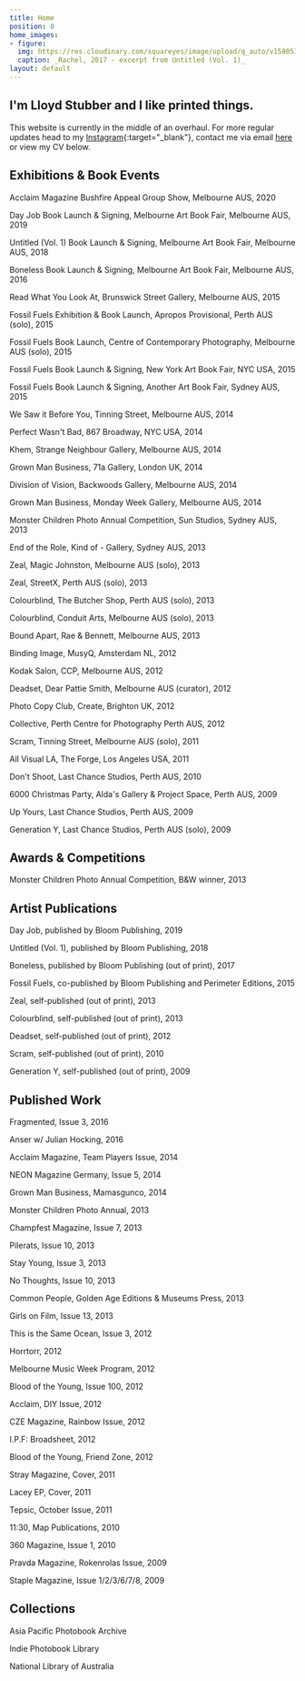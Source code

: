 ```yaml
---
title: Home
position: 0
home_images:
- figure: 
  img: https://res.cloudinary.com/squareyes/image/upload/q_auto/v1580517393/untitled_qdryl3.jpg
  caption: _Rachel, 2017 - excerpt from Untitled (Vol. 1)_
layout: default
---
```


## I'm Lloyd Stubber and I like printed things.

This website is currently in the middle of an overhaul. For more regular updates head to my [Instagram](https://www.instagram.com/lloydstubber){:target="\_blank"}, contact me via email [here](mailto:contact@lloydstubber.com) or view my CV below.

## Exhibitions & Book Events

Acclaim Magazine Bushfire Appeal Group Show, Melbourne AUS, 2020

Day Job Book Launch & Signing, Melbourne Art Book Fair, Melbourne AUS, 2019

Untitled (Vol. 1) Book Launch & Signing, Melbourne Art Book Fair, Melbourne AUS, 2018

Boneless Book Launch & Signing, Melbourne Art Book Fair, Melbourne AUS, 2016

Read What You Look At, Brunswick Street Gallery, Melbourne AUS, 2015

Fossil Fuels Exhibition & Book Launch, Apropos Provisional, Perth AUS (solo), 2015

Fossil Fuels Book Launch, Centre of Contemporary Photography, Melbourne AUS (solo), 2015

Fossil Fuels Book Launch & Signing, New York Art Book Fair, NYC USA, 2015

Fossil Fuels Book Launch & Signing, Another Art Book Fair, Sydney AUS, 2015

We Saw it Before You, Tinning Street, Melbourne AUS, 2014

Perfect Wasn't Bad, 867 Broadway, NYC USA, 2014

Khem, Strange Neighbour Gallery, Melbourne AUS, 2014

Grown Man Business, 71a Gallery, London UK, 2014

Division of Vision, Backwoods Gallery, Melbourne AUS, 2014

Grown Man Business, Monday Week Gallery, Melbourne AUS, 2014

Monster Children Photo Annual Competition, Sun Studios, Sydney AUS, 2013

End of the Role, Kind of - Gallery, Sydney AUS, 2013

Zeal, Magic Johnston, Melbourne AUS (solo), 2013

Zeal, StreetX, Perth AUS (solo), 2013

Colourblind, The Butcher Shop, Perth AUS (solo), 2013

Colourblind, Conduit Arts, Melbourne AUS (solo), 2013

Bound Apart, Rae & Bennett, Melbourne AUS, 2013

Binding Image, MusyQ, Amsterdam NL, 2012

Kodak Salon, CCP, Melbourne AUS, 2012

Deadset, Dear Pattie Smith, Melbourne AUS (curator), 2012

Photo Copy Club, Create, Brighton UK, 2012

Collective, Perth Centre for Photography Perth AUS, 2012

Scram, Tinning Street, Melbourne AUS (solo), 2011

All Visual LA, The Forge, Los Angeles USA, 2011

Don't Shoot, Last Chance Studios, Perth AUS, 2010

6000 Christmas Party, Alda's Gallery & Project Space, Perth AUS, 2009

Up Yours, Last Chance Studios, Perth AUS, 2009

Generation Y, Last Chance Studios, Perth AUS (solo), 2009

## Awards & Competitions

Monster Children Photo Annual Competition, B&W winner, 2013

## Artist Publications

Day Job, published by Bloom Publishing, 2019

Untitled (Vol. 1), published by Bloom Publishing, 2018

Boneless, published by Bloom Publishing (out of print), 2017

Fossil Fuels, co-published by Bloom Publishing and Perimeter Editions, 2015

Zeal, self-published (out of print), 2013

Colourblind, self-published (out of print), 2013

Deadset, self-published (out of print), 2012

Scram, self-published (out of print), 2010

Generation Y, self-published (out of print), 2009

## Published Work

Fragmented, Issue 3, 2016

Anser w/ Julian Hocking, 2016

Acclaim Magazine, Team Players Issue, 2014

NEON Magazine Germany, Issue 5, 2014

Grown Man Business, Mamasgunco, 2014

Monster Children Photo Annual, 2013

Champfest Magazine, Issue 7, 2013

Pilerats, Issue 10, 2013

Stay Young, Issue 3, 2013

No Thoughts, Issue 10, 2013

Common People, Golden Age Editions & Museums Press, 2013

Girls on Film, Issue 13, 2013

This is the Same Ocean, Issue 3, 2012

Horrtorr, 2012

Melbourne Music Week Program, 2012

Blood of the Young, Issue 100, 2012

Acclaim, DIY Issue, 2012

CZE Magazine, Rainbow Issue, 2012

I.P.F: Broadsheet, 2012

Blood of the Young, Friend Zone, 2012

Stray Magazine, Cover, 2011

Lacey EP, Cover, 2011

Tepsic, October Issue, 2011

11:30, Map Publications, 2010

360 Magazine, Issue 1, 2010

Pravda Magazine, Rokenrolas Issue, 2009

Staple Magazine, Issue 1/2/3/6/7/8, 2009

## Collections

Asia Pacific Photobook Archive

Indie Photobook Library

National Library of Australia
